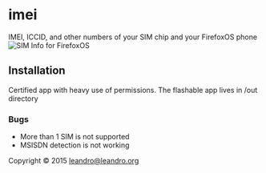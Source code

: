 # imei

IMEI, ICCID, and other numbers of your SIM chip and your FirefoxOS phone
![SIM Info for FirefoxOS](http://pix.toile-libre.org/upload/original/1446130575.png)


## Installation

Certified app with heavy use of permissions.
The flashable app lives in /out directory

### Bugs

 * More than 1 SIM is not supported
 * MSISDN detection is not working


Copyright © 2015 leandro@leandro.org


